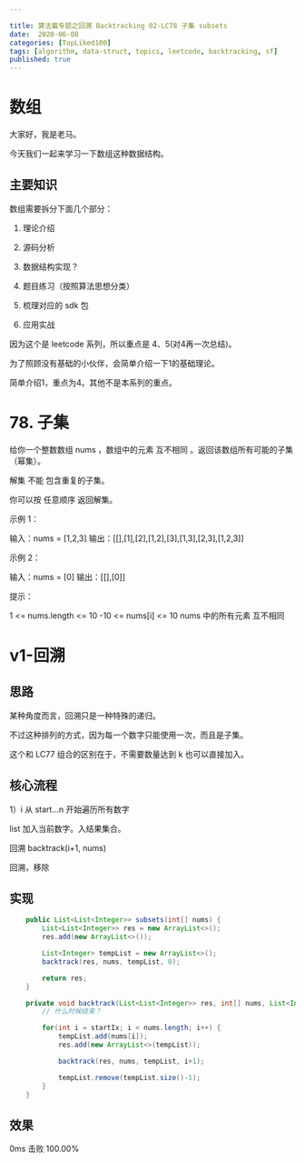 ```yaml
---

title: 算法篇专题之回溯 Backtracking 02-LC78 子集 subsets
date:  2020-06-08
categories: [TopLiked100]
tags: [algorithm, data-struct, topics, leetcode, backtracking, sf]
published: true
---
```



# 数组

大家好，我是老马。

今天我们一起来学习一下数组这种数据结构。

## 主要知识

数组需要拆分下面几个部分：

1. 理论介绍

2. 源码分析

3. 数据结构实现？

4. 题目练习（按照算法思想分类）

5. 梳理对应的 sdk 包

6. 应用实战

因为这个是 leetcode 系列，所以重点是 4、5(对4再一次总结)。

为了照顾没有基础的小伙伴，会简单介绍一下1的基础理论。

简单介绍1，重点为4。其他不是本系列的重点。

# 78. 子集

给你一个整数数组 nums ，数组中的元素 互不相同 。返回该数组所有可能的子集（幂集）。

解集 不能 包含重复的子集。

你可以按 任意顺序 返回解集。 

示例 1：

输入：nums = [1,2,3]
输出：[[],[1],[2],[1,2],[3],[1,3],[2,3],[1,2,3]]


示例 2：

输入：nums = [0]
输出：[[],[0]]
 

提示：

1 <= nums.length <= 10
-10 <= nums[i] <= 10
nums 中的所有元素 互不相同


# v1-回溯

## 思路

某种角度而言，回溯只是一种特殊的递归。

不过这种排列的方式，因为每一个数字只能使用一次，而且是子集。

这个和 LC77 组合的区别在于，不需要数量达到 k 也可以直接加入。


## 核心流程


1）i 从 start...n 开始遍历所有数字

list 加入当前数字。入结果集合。

回溯 backtrack(i+1, nums)

回溯，移除

## 实现

```java
    public List<List<Integer>> subsets(int[] nums) {
        List<List<Integer>> res = new ArrayList<>();
        res.add(new ArrayList<>());

        List<Integer> tempList = new ArrayList<>();
        backtrack(res, nums, tempList, 0);

        return res;
    }

    private void backtrack(List<List<Integer>> res, int[] nums, List<Integer> tempList, int startIx) {
        // 什么时候结束？

        for(int i = startIx; i < nums.length; i++) {
            tempList.add(nums[i]);
            res.add(new ArrayList<>(tempList));

            backtrack(res, nums, tempList, i+1);

            tempList.remove(tempList.size()-1);
        }
    }
```

## 效果

0ms 击败 100.00%



